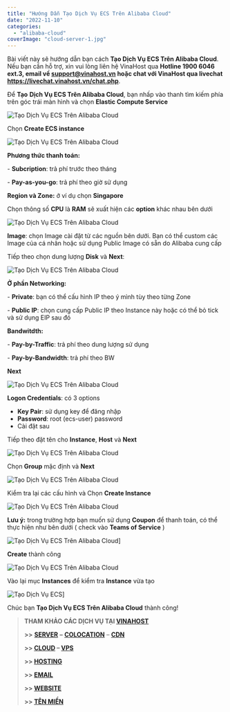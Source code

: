 ```yaml
---
title: "Hướng Dẫn Tạo Dịch Vụ ECS Trên Alibaba Cloud"
date: "2022-11-10"
categories: 
  - "alibaba-cloud"
coverImage: "cloud-server-1.jpg"
---
```


Bài viết này sẽ hướng dẫn bạn cách **Tạo Dịch Vụ ECS Trên Alibaba Cloud**. Nếu bạn cần hỗ trợ, xin vui lòng liên hệ VinaHost qua **Hotline 1900 6046 ext.3, email về support@vinahost.vn hoặc chat với VinaHost qua livechat https://livechat.vinahost.vn/chat.php**.

Để **Tạo** **Dịch Vụ ECS Trên Alibaba Cloud**, bạn nhấp vào thanh tìm kiếm phía trên góc trái màn hình và chọn **Elastic Compute Service**

![Tạo Dịch Vụ ECS Trên Alibaba Cloud](images/tao-dich-vu-ecs-1.png)

Chọn **Create ECS instance**

![Tạo Dịch Vụ ECS Trên Alibaba Cloud](images/tao-dich-vu-ecs-2.png)

**Phương thức thanh toán:**

\- **Subcription**: trả phí trước theo tháng

\- **Pay-as-you-go**: trả phí theo giờ sử dụng

**Region và Zone:** ở ví dụ chọn **Singapore**

Chọn thông số **CPU** là **RAM** sẽ xuất hiện các **option** khác nhau bên dưới

![Tạo Dịch Vụ ECS Trên Alibaba Cloud](images/tao-dich-vu-ecs-3.png)

**Image**: chọn Image cài đặt từ các nguồn bên dưới. Bạn có thể custom các Image của cá nhân hoặc sử dụng Public Image có sẵn do Alibaba cung cấp

Tiếp theo chọn dung lượng **Disk** và **Next**:

![Tạo Dịch Vụ ECS Trên Alibaba Cloud](images/tao-dich-vu-ecs-4.png)

**Ở phần Networking:**

\- **Private**: bạn có thể cấu hình IP theo ý mình tùy theo từng Zone

\- **Public IP**: chọn cung cấp Public IP theo Instance này hoặc có thể bỏ tick và sử dụng EIP sau đó

**Bandwitdth:**

\- **Pay-by-Traffic**: trả phí theo dung lượng sử dụng

\- **Pay-by-Bandwidth**: trả phí theo BW

**Next**

![Tạo Dịch Vụ ECS Trên Alibaba Cloud](images/tao-dich-vu-ecs-5.png)

**Logon Credentials**: có 3 options

- **Key Pair**: sử dụng key để đăng nhập
- **Password**: root (ecs-user) password
- Cài đặt sau

Tiếp theo đặt tên cho **Instance**, **Host** và **Next**

![Tạo Dịch Vụ ECS Trên Alibaba Cloud](images/tao-dich-vu-ecs-6.png)

Chọn **Group** mặc định và **Next**

![Tạo Dịch Vụ ECS Trên Alibaba Cloud](images/tao-dich-vu-ecs-7.png)

Kiểm tra lại các cấu hình và Chọn **Create Instance**

![Tạo Dịch Vụ ECS Trên Alibaba Cloud](images/tao-dich-vu-ecs-8.png)

**Lưu ý:** trong trường hợp bạn muốn sử dụng **Coupon** để thanh toán, có thể thực hiện như bên dưới ( check vào **Teams of Service** )

![Tạo Dịch Vụ ECS Trên Alibaba Cloud](images/alibabacloud-coupon.png)]

**Create** thành công

![Tạo Dịch Vụ ECS Trên Alibaba Cloud](images/tao-dich-vu-ecs-9.png)

Vào lại mục **Instances** để kiểm tra **Instance** vừa tạo

![Tạo Dịch Vụ ECS](images/tao-dich-vu-ecs-10.png)]

Chúc bạn **Tạo Dịch Vụ ECS Trên Alibaba Cloud** thành công!

> **THAM KHẢO CÁC DỊCH VỤ TẠI [VINAHOST](https://vinahost.vn/)**
> 
> **\>>** [**SERVER**](https://vinahost.vn/thue-may-chu-rieng/) **–** [**COLOCATION**](https://vinahost.vn/colocation.html) – [**CDN**](https://vinahost.vn/dich-vu-cdn-chuyen-nghiep)
> 
> **\>> [CLOUD](https://vinahost.vn/cloud-server-gia-re/) – [VPS](https://vinahost.vn/vps-ssd-chuyen-nghiep/)**
> 
> **\>> [HOSTING](https://vinahost.vn/wordpress-hosting)**
> 
> **\>> [EMAIL](https://vinahost.vn/email-hosting)**
> 
> **\>> [WEBSITE](http://vinawebsite.vn/)**
> 
> **\>> [TÊN MIỀN](https://vinahost.vn/ten-mien-gia-re/)**
